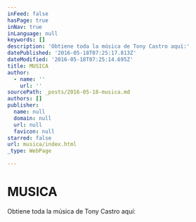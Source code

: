 ```yaml
---
inFeed: false
hasPage: true
inNav: true
inLanguage: null
keywords: []
description: 'Obtiene toda la música de Tony Castro aquí:'
datePublished: '2016-05-18T07:25:17.813Z'
dateModified: '2016-05-18T07:25:14.695Z'
title: MUSICA
author:
  - name: ''
    url: ''
sourcePath: _posts/2016-05-18-musica.md
authors: []
publisher:
  name: null
  domain: null
  url: null
  favicon: null
starred: false
url: musica/index.html
_type: WebPage

---
```

# MUSICA

Obtiene toda la música de Tony Castro aquí: